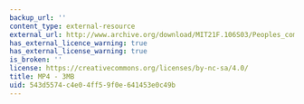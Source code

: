 ```yaml
---
backup_url: ''
content_type: external-resource
external_url: http://www.archive.org/download/MIT21F.106S03/Peoples_commune01-80k.mp4
has_external_licence_warning: true
has_external_license_warning: true
is_broken: ''
license: https://creativecommons.org/licenses/by-nc-sa/4.0/
title: MP4 - 3MB
uid: 543d5574-c4e0-4ff5-9f0e-641453e0c49b
---
```

